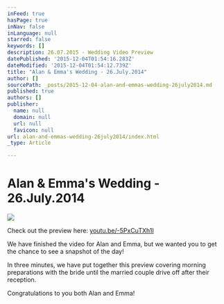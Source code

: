 ```yaml
---
inFeed: true
hasPage: true
inNav: false
inLanguage: null
starred: false
keywords: []
description: 26.07.2015 - Wedding Video Preview
datePublished: '2015-12-04T01:54:16.283Z'
dateModified: '2015-12-04T01:54:12.739Z'
title: "Alan & Emma's Wedding - 26.July.2014"
author: []
sourcePath: _posts/2015-12-04-alan-and-emmas-wedding-26july2014.md
published: true
authors: []
publisher:
  name: null
  domain: null
  url: null
  favicon: null
url: alan-and-emmas-wedding-26july2014/index.html
_type: Article

---
```

# Alan & Emma's Wedding - 26.July.2014
![](https://s3-us-west-2.amazonaws.com/the-grid-img/p/103a051788f514d524547efaf382bf8cac7dd78c.jpg)

Check out the preview here: [youtu.be/-5PxCuTXh1I][0]

We have finished the video for Alan and Emma, but we wanted you to get the chance to see a snapshot of the day!

In three minutes, we have put together this preview covering morning preparations with the bride until the married couple drive off after their reception.

Congratulations to you both Alan and Emma!

[0]: https://youtu.be/-5PxCuTXh1I